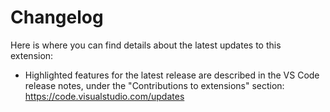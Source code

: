 # Changelog

Here is where you can find details about the latest updates to this extension:

-   Highlighted features for the latest release are described in the VS Code
    release notes, under the "Contributions to extensions" section:
    https://code.visualstudio.com/updates
